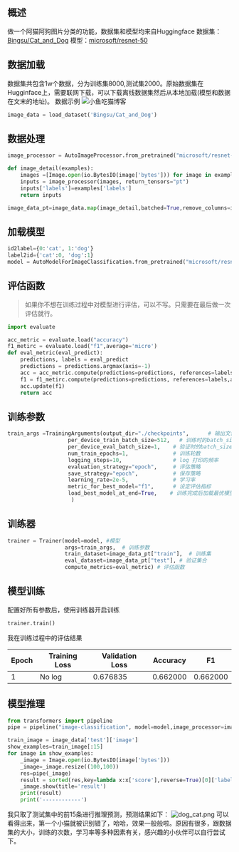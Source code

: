 ## 概述
做一个阿猫阿狗图片分类的功能，数据集和模型均来自Huggingface
数据集：[Bingsu/Cat_and_Dog](https://huggingface.co/datasets/cats_vs_dogs)
模型：[microsoft/resnet-50](https://huggingface.co/microsoft/resnet-50)
## 数据加载
数据集共包含1w个数据，分为训练集8000,测试集2000。原始数据集在Hugginface上，需要联网下载，可以下载离线数据集然后从本地加载(模型和数据在文末的地址)。
数据示例
![小鱼吃猫博客](https://img.jhacker.cn/img/20230831171304.png)
```python
image_data = load_dataset('Bingsu/Cat_and_Dog')
```
## 数据处理
```python
image_processor = AutoImageProcessor.from_pretrained("microsoft/resnet-50")

def image_detail(examples):
    images =[Image.open(io.BytesIO(image['bytes'])) for image in examples['image']]
    inputs = image_processor(images, return_tensors="pt")
    inputs['labels']=examples['labels']
    return inputs

image_data_pt=image_data.map(image_detail,batched=True,remove_columns=image_data["train"].column_names)
```
## 加载模型
```python
id2label={0:'cat', 1:'dog'}
label2id={'cat':0, 'dog':1}
model = AutoModelForImageClassification.from_pretrained("microsoft/resnet-50",num_labels=2,id2label=id2label,label2id=label2id,ignore_mismatched_sizes=True)
```
## 评估函数
> 如果你不想在训练过程中对模型进行评估，可以不写。只需要在最后做一次评估就行。
```python
import evaluate

acc_metric = evaluate.load("accuracy")
f1_metirc = evaluate.load("f1",average='micro')
def eval_metric(eval_predict):
    predictions, labels = eval_predict
    predictions = predictions.argmax(axis=-1)
    acc = acc_metric.compute(predictions=predictions, references=labels)
    f1 = f1_metirc.compute(predictions=predictions, references=labels,average='micro')
    acc.update(f1)
    return acc
```
## 训练参数
```python
train_args =TrainingArguments(output_dir="./checkpoints",      # 输出文件夹
				   per_device_train_batch_size=512,   # 训练时的batch_size
				   per_device_eval_batch_size=1,    # 验证时的batch_size
				   num_train_epochs=1,              # 训练轮数
				   logging_steps=10,                # log 打印的频率
				   evaluation_strategy="epoch",     # 评估策略
				   save_strategy="epoch",           # 保存策略
				   learning_rate=2e-5,              # 学习率
				   metric_for_best_model="f1",      # 设定评估指标
				   load_best_model_at_end=True,    # 训练完成后加载最优模型  
                    )    
```
## 训练器
```python
trainer = Trainer(model=model, #模型
                  args=train_args,  # 训练参数
                  train_dataset=image_data_pt["train"],  # 训练集
                  eval_dataset=image_data_pt["test"], # 验证集合
                  compute_metrics=eval_metric) # 评估函数
```

## 模型训练
配置好所有参数后，使用训练器开启训练
```python
trainer.train()
```
我在训练过程中的评估结果

|Epoch|Training Loss|Validation Loss|Accuracy|F1|
|---|---|---|---|---|
|1|No log|0.676835|0.662000|0.662000|

## 模型推理
```python
from transformers import pipeline
pipe = pipeline("image-classification", model=model,image_processor=image_processor,device=0)

train_image = image_data['test']['image']
show_examples=train_image[:15]
for image in show_examples:
    _image = Image.open(io.BytesIO(image['bytes']))
    _image=_image.resize((100,100))
    res=pipe(_image)
    result = sorted(res,key=lambda x:x['score'],reverse=True)[0]['label']
    _image.show(title='result')
    print(result)
    print('------------')
```

我只取了测试集中的前15条进行推理预测，预测结果如下：
![dog_cat.png](https://img.jhacker.cn/img/dog_cat.png)
可以看得出来，第一个小猫就被识别错了，哈哈，效果一般般啦。原因有很多，跟数据集的大小，训练的次数，学习率等多种因素有关，感兴趣的小伙伴可以自行尝试下。